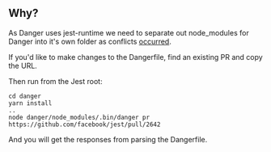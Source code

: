 ## Why?		

As Danger uses jest-runtime we need to separate out node_modules for Danger into it's own folder as conflicts [occurred](https://github.com/facebook/jest/pull/2532).		

If you'd like to make changes to the Dangerfile, find an existing PR and copy the URL.		
		
Then run from the Jest root:		
		
```		
cd danger		
yarn install		
..		
node danger/node_modules/.bin/danger pr https://github.com/facebook/jest/pull/2642		
```		
		
And you will get the responses from parsing the Dangerfile.
